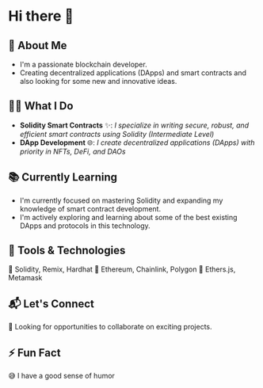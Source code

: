 # Hi there 👋

## 🔗 About Me
- I'm a passionate blockchain developer.
- Creating decentralized applications (DApps) and smart contracts and also looking for some new and innovative ideas.


## 👨‍💻 What I Do
- **Solidity Smart Contracts** ✨: *I specialize in writing secure, robust, and efficient smart contracts using Solidity (Intermediate Level)*
- **DApp Development** 🌐: *I create decentralized applications (DApps) with priority in NFTs, DeFi, and DAOs*

  
## 📚 Currently Learning
- I'm currently focused on mastering Solidity and expanding my knowledge of smart contract development.
- I'm actively exploring and learning about some of the best existing DApps and protocols in this technology.


## 🔧 Tools & Technologies
🔹 Solidity, Remix, Hardhat
🔹 Ethereum, Chainlink, Polygon
🔹 Ethers.js, Metamask


## 📬 Let's Connect
👀 Looking for opportunities to collaborate on exciting projects.


## ⚡ Fun Fact
😅 I have a good sense of humor



